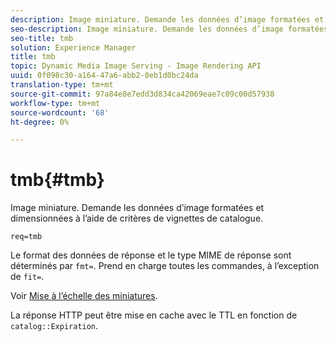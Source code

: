 ```yaml
---
description: Image miniature. Demande les données d’image formatées et dimensionnées à l’aide de critères de vignettes de catalogue.
seo-description: Image miniature. Demande les données d’image formatées et dimensionnées à l’aide de critères de vignettes de catalogue.
seo-title: tmb
solution: Experience Manager
title: tmb
topic: Dynamic Media Image Serving - Image Rendering API
uuid: 0f098c30-a164-47a6-abb2-0eb1d0bc24da
translation-type: tm+mt
source-git-commit: 97a84e8e7edd3d834ca42069eae7c09c00d57938
workflow-type: tm+mt
source-wordcount: '68'
ht-degree: 0%

---
```



# tmb{#tmb}

Image miniature. Demande les données d’image formatées et dimensionnées à l’aide de critères de vignettes de catalogue.

`req=tmb`

Le format des données de réponse et le type MIME de réponse sont déterminés par `fmt=`. Prend en charge toutes les commandes, à l’exception de `fit=`.

Voir [Mise à l’échelle des miniatures](../../../../../../is-api/http-ref/image-serving-api-ref/c-http-protocol-reference/c-notes-on-server-behavior/r-thumbnail-scaling.md#reference-0f71817f721d4913b34816758d69b07f).

La réponse HTTP peut être mise en cache avec le TTL en fonction de `catalog::Expiration`.
